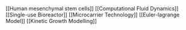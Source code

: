 [[Human mesenchymal stem cells]]
[[Computational Fluid Dynamics]]
[[Single-use Bioreactor]]
[[Microcarrier Technology]]
[[Euler-lagrange Model]]
[[Kinetic Growth Modelling]]
